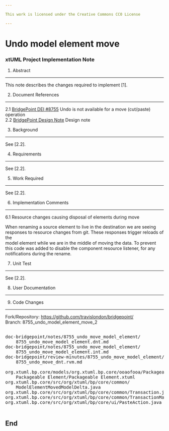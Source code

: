 ```yaml
---

This work is licensed under the Creative Commons CC0 License

---
```


# Undo model element move
### xtUML Project Implementation Note

1. Abstract
-----------
This note describes the changes required to implement [1].

2. Document References
----------------------
<a id="2.1"></a>2.1 [BridgePoint DEI #8755](https://support.onefact.net/issues/8755) Undo is not available for a move (cut/paste) operation  
<a id="2.2"></a>2.2 [BridgePoint Design Note](https://github.com/xtuml/bridgepoint/blob/master/doc-bridgepoint/notes/8755_undo_move_model_element/8755_undo_move_model_element.dnt.md) Design note    

3. Background
-------------
See [2.2].

4. Requirements
---------------
See [2.2].   

5. Work Required
----------------
See [2.2].   

6. Implementation Comments
--------------------------

6.1 Resource changes causing disposal of elements during move   

When renaming a source element to live in the destination we are seeing   
responses to resource changes from git.  These responses trigger reloads of the   
model element while we are in the middle of moving the data.  To prevent this
code was added to disable the component resource listener, for any notifications
during the rename.

7. Unit Test
------------
See [2.2].   

8. User Documentation
--------------------- 

9. Code Changes
---------------
Fork/Repository: https://github.com/travislondon/bridgepoint/   
Branch: 8755_undo_model_element_move_2   

<pre>

doc-bridgepoint/notes/8755_undo_move_model_element/
    8755_undo_move_model_element.dnt.md
doc-bridgepoint/notes/8755_undo_move_model_element/
    8755_undo_move_model_element.int.md
doc-bridgepoint/review-minutes/8755_undo_move_model_element/
    8755_undo_move_dnt.rvm.md

org.xtuml.bp.core/models/org.xtuml.bp.core/ooaofooa/Packageable Element/
    Packageable Element/Packageable Element.xtuml
org.xtuml.bp.core/src/org/xtuml/bp/core/common/
    ModelElementMovedModelDelta.java
org.xtuml.bp.core/src/org/xtuml/bp/core/common/Transaction.java
org.xtuml.bp.core/src/org/xtuml/bp/core/common/TransactionManager.java
org.xtuml.bp.core/src/org/xtuml/bp/core/ui/PasteAction.java

</pre>

End
---

